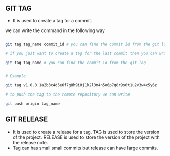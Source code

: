 ## GIT TAG

- It is used to create a tag for a commit.

we can write the command in the following way

```bash

git tag tag_name commit_id # you can find the commit id from the git log

# if you just want to create a tag for the last commit then you can write

git tag tag_name # you can find the commit id from the git log


# Example

git tag v1.0.0 1a2b3c4d5e6f7g8h9i0j1k2l3m4n5o6p7q8r9s0t1u2v3w4x5y6z

# to push the tag to the remote repository we can write

git push origin tag_name


```

## GIT RELEASE

- It is used to create a release for a tag. TAG is used to store the version of the project. RELEASE is used to store the version of the project with the release note.
- Tag can has small small commits but release can have large commits.
